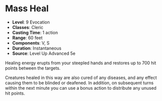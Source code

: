 # Mass Heal

- **Level**: 9 Evocation
- **Classes**: Cleric
- **Casting Time**: 1 action
- **Range**: 60 feet
- **Components**: V, S
- **Duration**: Instantaneous
- **Source**: Level Up Advanced 5e

Healing energy erupts from your steepled hands and restores up to 700 hit points between the targets.

Creatures healed in this way are also cured of any diseases, and any effect causing them to be blinded or deafened. In addition, on subsequent turns within the next minute you can use a bonus action to distribute any unused hit points.

